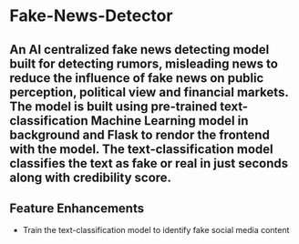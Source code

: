 # Fake-News-Detector
An AI centralized fake news detecting model built for detecting rumors, misleading news to reduce the influence of fake news on public perception, political view and financial markets.
The model is built using pre-trained text-classification Machine Learning model in background and Flask to rendor the frontend with the model. The text-classification model classifies the text as fake or real in just seconds along with credibility score.
---
## Feature Enhancements
- Train the text-classification model to identify fake social media content